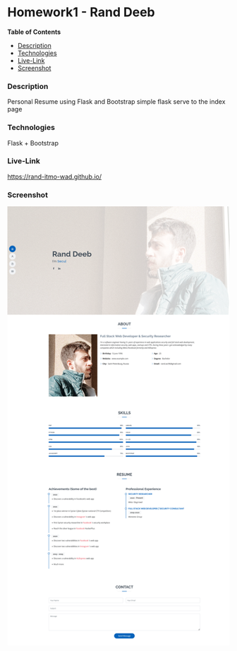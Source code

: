 # Homework1 - Rand Deeb

**Table of Contents**
<!--ts-->
   * [Description](#Description)
   * [Technologies](#Technologies)
   * [Live-Link](#Live-Link)
   * [Screenshot](#Screenshot)
<!--te-->

### Description
Personal Resume using Flask and Bootstrap
simple flask serve to the index page

### Technologies
Flask + Bootstrap

### Live-Link
https://rand-itmo-wad.github.io/

### Screenshot

![](https://raw.githubusercontent.com/itmo-wad/rand-itmo-wad-HM1/master/screenshot/index.png)

